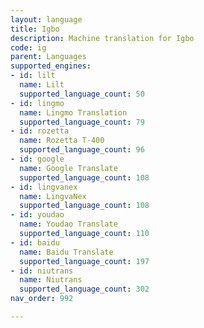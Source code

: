 ```yaml
---
layout: language
title: Igbo
description: Machine translation for Igbo
code: ig
parent: Languages
supported_engines:
- id: lilt
  name: Lilt
  supported_language_count: 50
- id: lingmo
  name: Lingmo Translation
  supported_language_count: 79
- id: rozetta
  name: Rozetta T-400
  supported_language_count: 96
- id: google
  name: Google Translate
  supported_language_count: 108
- id: lingvanex
  name: LingvaNex
  supported_language_count: 108
- id: youdao
  name: Youdao Translate
  supported_language_count: 110
- id: baidu
  name: Baidu Translate
  supported_language_count: 197
- id: niutrans
  name: Niutrans
  supported_language_count: 302
nav_order: 992

---
```



